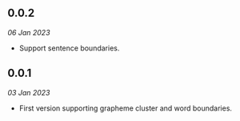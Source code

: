 ## 0.0.2
*06 Jan 2023*
* Support sentence boundaries.

## 0.0.1
*03 Jan 2023*
* First version supporting grapheme cluster and word boundaries.
